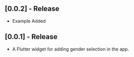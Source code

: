 ## [0.0.2] - Release

* Example Added

## [0.0.1] - Release

* A Flutter widget for adding gender selection in the app.


